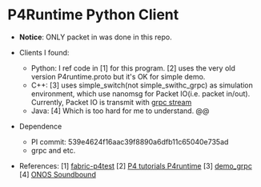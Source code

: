 # P4Runtime Python Client

- **Notice**: ONLY packet in was done in this repo.

- Clients I found:
    - Python: I ref code in [1] for this program. [2] uses the very old version P4runtime.proto but it's OK for simple demo.
    - C++: [3] uses simple_switch(not simple_swithc_grpc) as simulation environment, which use nanomsg for Packet IO(i.e. packet in/out). Currently, Packet IO is transmit with [grpc stream](https://github.com/p4lang/p4runtime/blob/4650de4734376e33357da1662e2635930342c876/proto/p4/v1/p4runtime.proto#L513)
    - Java: [4] Which is too hard for me to understand. @@

- Dependence
    - PI commit: 539e4624f16aac39f8890a6dfb11c65040e735ad
    - grpc and etc.

- References:
    [1] [fabric-p4test](https://github.com/opennetworkinglab/fabric-p4test)
    [2] [P4 tutorials P4runtime](https://github.com/p4lang/tutorials/blob/master/exercises/p4runtime/mycontroller.py)
    [3] [demo_grpc](https://github.com/p4lang/PI/tree/master/proto/demo_grpc)
    [4] [ONOS Soundbound](https://github.com/opennetworkinglab/onos/blob/master/protocols/p4runtime/ctl/src/main/java/org/onosproject/p4runtime/ctl/P4RuntimeControllerImpl.java)